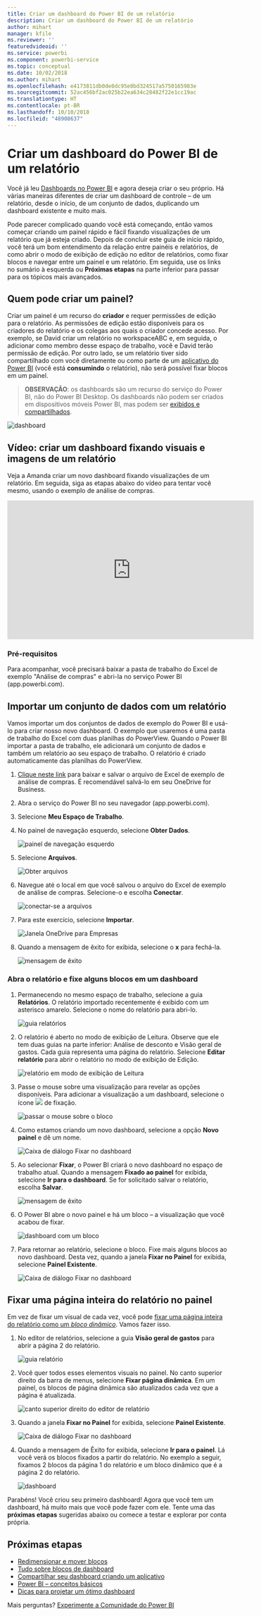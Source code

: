 ```yaml
---
title: Criar um dashboard do Power BI de um relatório
description: Criar um dashboard do Power BI de um relatório
author: mihart
manager: kfile
ms.reviewer: ''
featuredvideoid: ''
ms.service: powerbi
ms.component: powerbi-service
ms.topic: conceptual
ms.date: 10/02/2018
ms.author: mihart
ms.openlocfilehash: e4173811db0de0dc95e0bd324517a5750165983e
ms.sourcegitcommit: 52ac456bf2ac025b22ea634c28482f22e1cc19ac
ms.translationtype: HT
ms.contentlocale: pt-BR
ms.lasthandoff: 10/10/2018
ms.locfileid: "48908637"
---
```

# <a name="create-a-power-bi-dashboard-from-a-report"></a>Criar um dashboard do Power BI de um relatório
Você já leu [Dashboards no Power BI](service-dashboards.md) e agora deseja criar o seu próprio. Há várias maneiras diferentes de criar um dashboard de controle – de um relatório, desde o início, de um conjunto de dados, duplicando um dashboard existente e muito mais.  

Pode parecer complicado quando você está começando, então vamos começar criando um painel rápido e fácil fixando visualizações de um relatório que já esteja criado. Depois de concluir este guia de início rápido, você terá um bom entendimento da relação entre painéis e relatórios, de como abrir o modo de exibição de edição no editor de relatórios, como fixar blocos e navegar entre um painel e um relatório. Em seguida, use os links no sumário à esquerda ou **Próximas etapas** na parte inferior para passar para os tópicos mais avançados.

## <a name="who-can-create-a-dashboard"></a>Quem pode criar um painel?
Criar um painel é um recurso do **criador** e requer permissões de edição para o relatório. As permissões de edição estão disponíveis para os criadores do relatório e os colegas aos quais o criador concede acesso. Por exemplo, se David criar um relatório no workspaceABC e, em seguida, o adicionar como membro desse espaço de trabalho, você e David terão permissão de edição. Por outro lado, se um relatório tiver sido compartilhado com você diretamente ou como parte de um [aplicativo do Power BI](service-create-distribute-apps.md) (você está **consumindo** o relatório), não será possível fixar blocos em um painel.

> **OBSERVAÇÃO**: os dashboards são um recurso do serviço do Power BI, não do Power BI Desktop. Os dashboards não podem ser criados em dispositivos móveis Power BI, mas podem ser [exibidos e compartilhados](consumer/mobile/mobile-apps-view-dashboard.md).
>
> 

![dashboard](media/service-dashboard-create/power-bi-completed-dashboard-small.png)

## <a name="video-create-a-dashboard-by-pinning-visuals-and-images-from-a-report"></a>Vídeo: criar um dashboard fixando visuais e imagens de um relatório
Veja a Amanda criar um novo dashboard fixando visualizações de um relatório. Em seguida, siga as etapas abaixo do vídeo para tentar você mesmo, usando o exemplo de análise de compras.

<iframe width="560" height="315" src="https://www.youtube.com/embed/lJKgWnvl6bQ" frameborder="0" allowfullscreen></iframe>

### <a name="prerequisites"></a>Pré-requisitos
Para acompanhar, você precisará baixar a pasta de trabalho do Excel de exemplo "Análise de compras" e abri-la no serviço Power BI (app.powerbi.com).

## <a name="import-a-dataset-with-a-report"></a>Importar um conjunto de dados com um relatório
Vamos importar um dos conjuntos de dados de exemplo do Power BI e usá-lo para criar nosso novo dashboard. O exemplo que usaremos é uma pasta de trabalho do Excel com duas planilhas do PowerView. Quando o Power BI importar a pasta de trabalho, ele adicionará um conjunto de dados e também um relatório ao seu espaço de trabalho.  O relatório é criado automaticamente das planilhas do PowerView.

1. [Clique neste link](http://go.microsoft.com/fwlink/?LinkId=529784) para baixar e salvar o arquivo de Excel de exemplo de análise de compras. É recomendável salvá-lo em seu OneDrive for Business.
2. Abra o serviço do Power BI no seu navegador (app.powerbi.com).
3. Selecione **Meu Espaço de Trabalho**.
4. No painel de navegação esquerdo, selecione **Obter Dados**.

    ![painel de navegação esquerdo](media/service-dashboard-create/power-bi-get-data3.png)
5. Selecione **Arquivos**.

   ![Obter arquivos](media/service-dashboard-create/power-bi-select-files.png)
6. Navegue até o local em que você salvou o arquivo do Excel de exemplo de análise de compras. Selecione-o e escolha **Conectar**.

   ![conectar-se a arquivos](media/service-dashboard-create/power-bi-connectnew.png)
7. Para este exercício, selecione **Importar**.

    ![Janela OneDrive para Empresas](media/service-dashboard-create/power-bi-import.png)
8. Quando a mensagem de êxito for exibida, selecione o **x** para fechá-la.

   ![mensagem de êxito](media/service-dashboard-create/power-bi-view-datasetnew.png)

### <a name="open-the-report-and-pin-some-tiles-to-a-dashboard"></a>Abra o relatório e fixe alguns blocos em um dashboard
1. Permanecendo no mesmo espaço de trabalho, selecione a guia **Relatórios**. O relatório importado recentemente é exibido com um asterisco amarelo. Selecione o nome do relatório para abri-lo.

    ![guia relatórios](media/service-dashboard-create/power-bi-reports.png)
2. O relatório é aberto no modo de exibição de Leitura. Observe que ele tem duas guias na parte inferior: Análise de desconto e Visão geral de gastos. Cada guia representa uma página do relatório.
    Selecione **Editar relatório** para abrir o relatório no modo de exibição de Edição.

    ![relatório em modo de exibição de Leitura](media/service-dashboard-create/power-bi-reading-view.png)
3. Passe o mouse sobre uma visualização para revelar as opções disponíveis. Para adicionar a visualização a um dashboard, selecione o ícone ![](media/service-dashboard-create/power-bi-pin-icon.png) de fixação.

    ![passar o mouse sobre o bloco](media/service-dashboard-create/power-bi-hover.png)
4. Como estamos criando um novo dashboard, selecione a opção **Novo painel** e dê um nome.

   ![Caixa de diálogo Fixar no dashboard](media/service-dashboard-create/power-bi-pin-tile.png)
5. Ao selecionar **Fixar**, o Power BI criará o novo dashboard no espaço de trabalho atual. Quando a mensagem **Fixado ao painel** for exibida, selecione **Ir para o dashboard**. Se for solicitado salvar o relatório, escolha **Salvar**.

     ![mensagem de êxito](media/service-dashboard-create/power-bi-pin-success.png)
6. O Power BI abre o novo painel e há um bloco – a visualização que você acabou de fixar.

   ![dashboard com um bloco](media/service-dashboard-create/power-bi-pinned.png)
7. Para retornar ao relatório, selecione o bloco. Fixe mais alguns blocos ao novo dashboard. Desta vez, quando a janela **Fixar no Painel** for exibida, selecione **Painel Existente**.  

   ![Caixa de diálogo Fixar no dashboard](media/service-dashboard-create/power-bi-existing-dashboard.png)

## <a name="pin-an-entire-report-page-to-the-dashboard"></a>Fixar uma página inteira do relatório no painel
Em vez de fixar um visual de cada vez, você pode [fixar uma página inteira do relatório como um *bloco dinâmico*](service-dashboard-pin-live-tile-from-report.md). Vamos fazer isso.

1. No editor de relatórios, selecione a guia **Visão geral de gastos** para abrir a página 2 do relatório.

   ![guia relatório](media/service-dashboard-create/power-bi-page-tab.png)

2. Você quer todos esses elementos visuais no painel.  No canto superior direito da barra de menus, selecione **Fixar página dinâmica**. Em um painel, os blocos de página dinâmica são atualizados cada vez que a página é atualizada.

   ![canto superior direito do editor de relatório](media/service-dashboard-create/power-bi-pin-live.png)

3. Quando a janela **Fixar no Painel** for exibida, selecione **Painel Existente**.

   ![Caixa de diálogo Fixar no dashboard](media/service-dashboard-create/power-bi-pin-live2.png)

4. Quando a mensagem de Êxito for exibida, selecione **Ir para o painel**. Lá você verá os blocos fixados a partir do relatório. No exemplo a seguir, fixamos 2 blocos da página 1 do relatório e um bloco dinâmico que é a página 2 do relatório.

   ![dashboard](media/service-dashboard-create/power-bi-dashboard.png)

Parabéns! Você criou seu primeiro dashboard! Agora que você tem um dashboard, há muito mais que você pode fazer com ele.  Tente uma das **próximas etapas** sugeridas abaixo ou comece a testar e explorar por conta própria.   

## <a name="next-steps"></a>Próximas etapas
* [Redimensionar e mover blocos](service-dashboard-edit-tile.md)
* [Tudo sobre blocos de dashboard](service-dashboard-tiles.md)
* [Compartilhar seu dashboard criando um aplicativo](service-install-use-apps.md)
* [Power BI – conceitos básicos](service-basic-concepts.md)
* [Dicas para projetar um ótimo dashboard](service-dashboards-design-tips.md)

Mais perguntas? [Experimente a Comunidade do Power BI](http://community.powerbi.com/)
